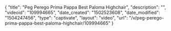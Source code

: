 {
    "title": "Peg Perego Prima Pappa Best Paloma Highchair",
    "description": "",
    "videoid": "109994665",
    "date_created": "1502523608",
    "date_modified": "1504247456",
    "type": "captivate",
    "layout": "video",
    "url": "\/v\/peg-perego-prima-pappa-best-paloma-highchair\/109994665"
}